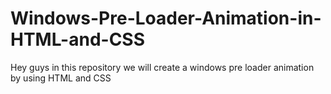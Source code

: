 # Windows-Pre-Loader-Animation-in-HTML-and-CSS
Hey guys in this repository we will create a windows pre loader animation by using HTML and CSS
